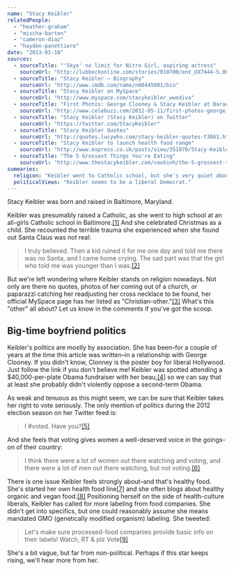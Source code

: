 ```yaml
---
name: "Stacy Keibler"
relatedPeople:
  - "heather-graham"
  - "mischa-barton"
  - "cameron-diaz"
  - "hayden-panettiere"
date: "2013-01-18"
sources:
  - sourceTitle: "'Skye' no limit for Nitro Girl, aspiring actress"
    sourceUrl: "http://lubbockonline.com/stories/010700/ent_UX7444-5.001.shtml"
  - sourceTitle: "Stacy Keibler – Biography"
    sourceUrl: "http://www.imdb.com/name/nm0445001/bio"
  - sourceTitle: "Stacy Keibler on MySpace"
    sourceUrl: "http://www.myspace.com/stacykeibler_wwediva"
  - sourceTitle: "First Photos: George Clooney & Stacy Keibler at Barack Obama's OVF Fundraiser"
    sourceUrl: "http://www.celebuzz.com/2012-05-11/first-photos-george-clooney-stacy-keibler-at-president-barack-obamas-ovf-fundraiser/"
  - sourceTitle: "Stacy Keibler (Stacy Keibler) on Twitter"
    sourceUrl: "https://twitter.com/StacyKeibler"
  - sourceTitle: "Stacy Keibler Quotes"
    sourceUrl: "http://quotes.lucywho.com/stacy-keibler-quotes-t3861.html"
  - sourceTitle: "Stacy Keibler to launch health food range"
    sourceUrl: "http://www.express.co.uk/posts/view/351870/Stacy-Keibler-to-launch-health-food-range/"
  - sourceTitle: "The 5 Grossest Things You're Eating"
    sourceUrl: "http://www.thestacykeibler.com/cookinh/the-5-grossest-things-youre-eating/"
summaries:
  religion: "Keibler went to Catholic school, but she's very quiet about any religious beliefs."
  politicalViews: "Keibler seems to be a liberal Democrat."
---
```


Stacy Keibler was born and raised in Baltimore, Maryland.

Keibler was presumably raised a Catholic, as she went to high school at an all-girls Catholic school in Baltimore.<a class="source-citation" href="#http%3A%2F%2Flubbockonline.com%2Fstories%2F010700%2Fent_UX7444-5.001.shtml" title="&apos;Skye&apos; no limit for Nitro Girl, aspiring actress">[1]</a> And she celebrated Christmas as a child. She recounted the terrible trauma she experienced when she found out Santa Claus was not real:

>I truly believed. Then a kid ruined it for me one day and told me there was no Santa, and I came home crying. The sad part was that the girl who told me was younger than I was.<a class="source-citation" href="#http%3A%2F%2Fwww.imdb.com%2Fname%2Fnm0445001%2Fbio" title="Stacy Keibler – Biography">[2]</a>

But we're left wondering where Keibler stands on religion nowadays. Not only are there no quotes, photos of her coming out of a church, or paparazzi catching her readjusting her cross necklace to be found, her official MySpace page has her listed as "Christian-other."<a class="source-citation" href="#http%3A%2F%2Fwww.myspace.com%2Fstacykeibler_wwediva" title="Stacy Keibler on MySpace">[3]</a> What's this "other" all about? Let us know in the comments if you've got the scoop.


## Big-time boyfriend politics

Keibler's politics are mostly by association. She has been–for a couple of years at the time this article was written–in a relationship with George Clooney. If you didn't know, Clonney is the poster boy for liberal Hollywood. Just follow the link if you don't believe me! Keibler was spotted attending a $40,000-per-plate Obama fundraiser with her beau,<a class="source-citation" href="#http%3A%2F%2Fwww.celebuzz.com%2F2012-05-11%2Ffirst-photos-george-clooney-stacy-keibler-at-president-barack-obamas-ovf-fundraiser%2F" title="First Photos: George Clooney &amp; Stacy Keibler at Barack Obama&apos;s OVF Fundraiser">[4]</a> so we can say that at least she probably didn't violently oppose a second-term Obama.

As weak and tenuous as this might seem, we can be sure that Keibler takes her right to vote seriously. The only mention of politics during the 2012 election season on her Twitter feed is:

>I #voted. Have you?<a class="source-citation" href="#https%3A%2F%2Ftwitter.com%2FStacyKeibler" title="Stacy Keibler (Stacy Keibler) on Twitter">[5]</a>

And she feels that voting gives women a well-deserved voice in the goings-on of their country:

>I think there were a lot of women out there watching and voting, and there were a lot of men out there watching, but not voting.<a class="source-citation" href="#http%3A%2F%2Fquotes.lucywho.com%2Fstacy-keibler-quotes-t3861.html" title="Stacy Keibler Quotes">[6]</a>

There is one issue Keibler feels strongly about–and that's healthy food. She's started her own health food line<a class="source-citation" href="#http%3A%2F%2Fwww.express.co.uk%2Fposts%2Fview%2F351870%2FStacy-Keibler-to-launch-health-food-range%2F" title="Stacy Keibler to launch health food range">[7]</a> and she often blogs about healthy organic and vegan food.<a class="source-citation" href="#http%3A%2F%2Fwww.thestacykeibler.com%2Fcookinh%2Fthe-5-grossest-things-youre-eating%2F" title="The 5 Grossest Things You&apos;re Eating">[8]</a> Positioning herself on the side of health-culture liberals, Keibler has called for more labeling from food companies. She didn't get into specifics, but one could reasonably assume she means mandated GMO (genetically modified organism) labeling. She tweeted:

>Let's make sure processed-food companies provide basic info on their labels! Watch, RT & plz Vote<a class="source-citation" href="#https%3A%2F%2Ftwitter.com%2FStacyKeibler" title="Stacy Keibler (Stacy Keibler) on Twitter">[9]</a>

She's a bit vague, but far from non-political. Perhaps if this star keeps rising, we'll hear more from her.